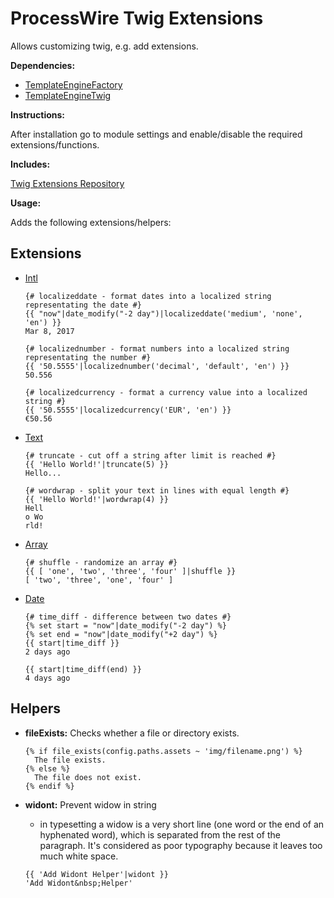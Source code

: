 # ProcessWire Twig Extensions

Allows customizing twig, e.g. add extensions.

**Dependencies:**

* [TemplateEngineFactory][tef]
* [TemplateEngineTwig][tet]

**Instructions:**

After installation go to module settings and enable/disable the required extensions/functions.

**Includes:**

[Twig Extensions Repository][twigrepo] 

**Usage:**

Adds the following extensions/helpers:

## Extensions

* [Intl][intl]

    ```twig
    {# localizeddate - format dates into a localized string representating the date #}
    {{ "now"|date_modify("-2 day")|localizeddate('medium', 'none', 'en') }}
    Mar 8, 2017

    {# localizednumber - format numbers into a localized string representating the number #}
    {{ '50.5555'|localizednumber('decimal', 'default', 'en') }}
    50.556

    {# localizedcurrency - format a currency value into a localized string #}
    {{ '50.5555'|localizedcurrency('EUR', 'en') }}
    €50.56
    ```
* [Text][text]
 
    ```twig
    {# truncate - cut off a string after limit is reached #}
    {{ 'Hello World!'|truncate(5) }}
    Hello...

    {# wordwrap - split your text in lines with equal length #}
    {{ 'Hello World!'|wordwrap(4) }}
    Hell
    o Wo
    rld!
    ```
* [Array][array]
 
    ```twig
    {# shuffle - randomize an array #}
    {{ [ 'one', 'two', 'three', 'four' ]|shuffle }}
    [ 'two', 'three', 'one', 'four' ]
    ```
* [Date][date]
 
    ```twig
    {# time_diff - difference between two dates #}
    {% set start = "now"|date_modify("-2 day") %}
    {% set end = "now"|date_modify("+2 day") %}
    {{ start|time_diff }}
    2 days ago

    {{ start|time_diff(end) }}
    4 days ago
    ```

## Helpers

* **fileExists:** Checks whether a file or directory exists.

    ```twig
    {% if file_exists(config.paths.assets ~ 'img/filename.png') %}
      The file exists.
    {% else %}
      The file does not exist.
    {% endif %}
    ```

* **widont:** Prevent widow in string
    - in typesetting a widow is a very short line (one word or the end of an hyphenated word),
      which is separated from the rest of the paragraph. It's considered as poor typography because it leaves too much white space.

    ```twig
   {{ 'Add Widont Helper'|widont }}
   'Add Widont&nbsp;Helper'
    ```


[tef]:      http://modules.processwire.com/modules/template-engine-factory/ 'TemplateEngineFactory'
[tet]:      http://modules.processwire.com/modules/template-engine-twig/    'TemplateEngineTwig' 
[twigrepo]: https://github.com/twigphp/Twig-extensions                      'Twig Extension Repository'
[intl]:     http://twig-extensions.readthedocs.io/en/latest/intl.html       'Intl Extension'
[text]:     http://twig-extensions.readthedocs.io/en/latest/text.html       'Text Extension'
[array]:    http://twig-extensions.readthedocs.io/en/latest/array.html      'Array Extension'
[date]:     http://twig-extensions.readthedocs.io/en/latest/date.html       'Date Extension'

